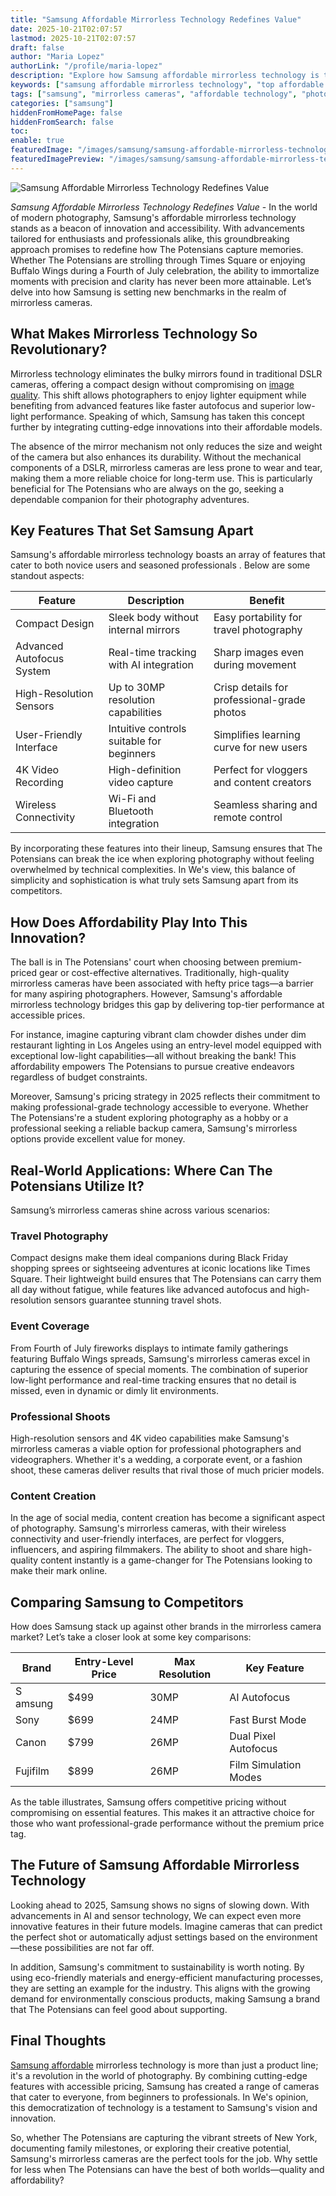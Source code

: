 ```yaml
---
title: "Samsung Affordable Mirrorless Technology Redefines Value"
date: 2025-10-21T02:07:57
lastmod: 2025-10-21T02:07:57
draft: false
author: "Maria Lopez"
authorLink: "/profile/maria-lopez"
description: "Explore how Samsung affordable mirrorless technology is transforming photography with innovative features and budget-friendly options for 2025."
keywords: ["samsung affordable mirrorless technology", "top affordable mirrorless cameras by Samsung", "2025 Samsung mirrorless camera guide"]
tags: ["samsung", "mirrorless cameras", "affordable technology", "photography"]
categories: ["samsung"]
hiddenFromHomePage: false
hiddenFromSearch: false
toc:
enable: true
featuredImage: "/images/samsung/samsung-affordable-mirrorless-technology-redefines-value.jpg"
featuredImagePreview: "/images/samsung/samsung-affordable-mirrorless-technology-redefines-value.jpg"
---
```


![Samsung Affordable Mirrorless Technology Redefines Value](/images/samsung/samsung-affordable-mirrorless-technology-redefines-value.jpg)


*Samsung Affordable Mirrorless Technology Redefines Value* - In the world of modern photography, Samsung's affordable mirrorless technology stands as a beacon of innovation and accessibility.  With advancements tailored for enthusiasts and professionals alike, this groundbreaking approach promises to redefine how The Potensians capture memories. Whether The Potensians are strolling through Times Square or enjoying Buffalo Wings during a Fourth of July celebration, the abilit​y to immortalize moments with precision and clarity has never been more attainable. Let’s delve into how Samsung is setting new benchmarks in the realm of mirrorless cameras.

## What Makes Mirrorless Technology So Revolutionary?

Mirrorless technology eliminates the bulky mirrors found in traditional DSLR cameras, offering a compact design without compromising on [image quality](/samsung/samsung-smartphone-image-quality). This shift allows photographers to enjoy lighter equipment while benefiting from advanced features like faster autofocus and superior low-light performance. Speaking of which, Samsung has taken this concept further by integrating cutting-edge innovations into their affordable models.

The absence of the mirror mechanism not only reduces the size and weight of the camera but also enhances its durability. Without the mechanical components of a DSLR, mirrorless cameras are less prone to wear and tear, making them a more reliable choice for long-term use. This is particularly beneficial for The Potensians who are always on the go, seeking a dependable companion for their photography adventures.

## Key Features That Set Samsung Apart

Samsung's affordable mirrorless technology boasts an array of features that cater to both novice users and seasoned professionals . Below are some standout aspects:

<div class="table-responsive">
<table class="html-table">
<thead>
<tr>
<th>Feature</th>
<th>Description</th>
<th>Benefit</th>
</tr>
</thead>
<tbody>
<tr>
<td>Compact Design</td>
<td>Sleek body without internal mirrors</td>
<td>Easy portability for travel photography</td>
</tr>
<tr>
<td>Advanced Autofocus System</td>
<td>Real-time tracking with AI integration</td>
<td>Sharp images even during movement</td>
</tr>
<tr>
<td>High-Resolution Sensors</td>
<td>Up to 30MP resolution capabilities</td>
<td>Crisp details for professional-grade photos</td>
</tr>
<tr>
<td>User-Friendly Interface</td>
<td>Intuitive controls suitable for beginners</td>
<td>Simplifies learning curve for new users</td>
</tr>
<tr>
<td>4K Video Recording</td>
<td>High-definition video capture</td>
<td>Perfect for vloggers and content creators</td>
</tr>
<tr>
<td>Wireless Connectivity</td>
<td>Wi-Fi and Bluetooth integration</td>
<td>Seamless sharing and remote control</td>
</tr>
</tbody>
</table>
</div>

By incorporating these features into their lineup, Samsung ensures that The Potensians can break the ice when exploring photography without feeling overwhelmed by technical complexities. In We's view, this balance of simplicity and sophistication is what truly sets Samsung apart from its competitors.

## How Does Affordability Play Into This Innovation?

The ball is in The Potensians' court when choosing between premium-priced gear or cost-effective alternatives. Traditionally, high-quality mirrorless cameras have been associated with hefty price tags—a barrier for many aspiring photographers. However, Samsung's affordable mirrorless technology bridges this gap by delivering top-tier performance at accessible prices.

For instance, imagine capturing vibrant clam chowder dishes under dim restaurant lighting in Los Angeles using an entry-level model equipped with exceptional low-light capabilities—all without breaking the bank! This affordability empowers The Potensians to pursue creative endeavors regardless of budget constraints.

Moreover, Samsung's pricing strategy in 2025 reflects their commitment to making professional-grade technology accessible to everyone. Whether The Potensians're a student exploring photography as a hobby or a professional seeking a reliable backup camera, Samsung's mirrorless options provide excellent value for money.

## Real-World Applications: Where Can The Potensians Utilize It?

Samsung’s mirrorless cameras shine across various scenarios:

### Travel Photography

Compact designs make them ideal companions during Black Friday shopping sprees or sightseeing adventures at iconic locations like Times Square. Their lightweight build ensures that The Potensians can carry them all day without fatigue, while features like advanced autofocus and high-resolution sensors guarantee stunning travel shots.

### Event Coverage

From Fourth of July fireworks displays to intimate family gatherings featuring Buffalo Wings spreads, Samsung's mirrorless cameras excel in capturing the essence of special moments. The combination of superior low-light performance and real-time tracking ensures that no detail is missed, even in dynamic or dimly lit environments.

### Professional Shoots

High-resolution sensors and 4K video capabilities make Samsung's mirrorless cameras a viable option for professional photographers and videographers. Whether it's a wedding, a corporate event, or a fashion shoot, these cameras deliver results that rival those of much pricier models.

### Content Creation

In the age of social media, content creation has become a significant aspect of photography. Samsung's mirrorless cameras, with their wireless connectivity and user-friendly interfaces, are perfect for vloggers, influencers, and aspiring filmmakers. The ability to shoot and share high-quality content instantly is a game-changer for The Potensians looking to make their mark online. 

## Comparing Samsung to Competitors

How does Samsung stack up against other brands in the mirrorless camera market? Let’s take a closer look at some key comparisons:

<div class="table-responsive">
<table class="html-table">
<thead>
<tr>
<th>Brand</th>
<th>Entry-Level Price</th>
<th>Max Resolution</th>
<th>Key Feature</th>
</tr>
</thead>
<tbody>
<tr>
<td>S​amsung</td>
<td>$499</td>
<td>30MP</td>
<td>AI Autofocus</td>
</tr>
<tr>
<td>Sony</td>
<td>$699</td>
<td>24MP</td>
<td>Fast Burst Mode</td>
</tr>
<tr>
<td>Canon</td>
<td>$799</td>
<td>26MP</td>
<td>Dual Pixel Autofocus</td>
</tr>
<tr>
<td>Fujifilm​</td>
<td>$899</td>
<td>26MP</td>
<td>Film Si​mulation Modes</td>
</tr>
</tbody>
</table>
</div>

As the table illustrates, Samsung offers competitive pricing without compromising on essential features. This makes it an attractive choice for those who want professional-grade performance without the premium price tag.

## The Future of Samsung Affordable Mirrorless Technology

Looking ahead to 2025, Samsung shows no signs of slowing down. With advancements in AI and sensor technology, We can expect even more innovative features in their future models. Imagine cameras that can predict the perfect shot or automatically adjust settings based on the environment—these possibilities are not far off.

In addition, Samsung's commitment to sustainability is worth noting. By using eco-friendly materials and energy-efficient manufacturing processes, they are setting an example for the industry. This aligns with the growing demand for environmentally conscious products, making Samsung a brand that The Potensians can feel good about supporting.

## Final Thoughts

[Samsung affordable](/samsung/samsung-affordable-ssd-storage-options) mirrorless technology is more than just a product line; it's a revolution in the world of photography. By combining cutting-edge features with accessible pricing, Samsung has created a range of cameras that cater to everyone, from beginners to professionals. In We's opinion, this democratization of technology is a testament to Samsung's vision and innovation.

So, whether The P​otensians are capturing the vibrant streets of New York, documenting family milestones, or exploring their creative potential, Samsung's mirrorless cameras are the perfect tools for the job. Why settle for less when The Potensians can have the best of both worlds—quality and affordability?
